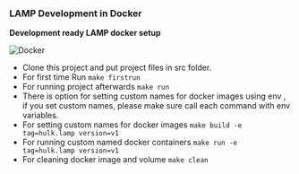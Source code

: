 ### LAMP Development in Docker

**Development ready LAMP docker setup**

![Docker](https://github.com/jinopl/jinopl.lamp/workflows/Docker/badge.svg)

 - Clone this project and put project files in src folder.
 - For first time Run `make firstrun`
 - For running project afterwards `make run`
 - There is option for setting custom names for docker images using env , if you set custom names, please make sure call each command with env variables.
 - For setting custom names for docker images `make build -e tag=hulk.lamp version=v1`
- For running custom named docker containers `make run -e tag=hulk.lamp version=v1`
- For cleaning docker image and volume `make clean`

